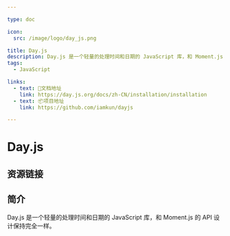 ```yaml
---

type: doc

icon:
  src: /image/logo/day_js.png

title: Day.js
description: Day.js 是一个轻量的处理时间和日期的 JavaScript 库，和 Moment.js 的 API 设计保持完全一样。
tags:
  - JavaScript

links:
  - text: 📖文档地址
    link: https://day.js.org/docs/zh-CN/installation/installation
  - text: 📦项目地址
    link: https://github.com/iamkun/dayjs

---
```


<ShowLogo />

# Day.js

<ShowTags />

<ShowBreadcrumb />

## 资源链接

<ShowLinks />

## 简介

Day.js 是一个轻量的处理时间和日期的 JavaScript 库，和 Moment.js 的 API 设计保持完全一样。
